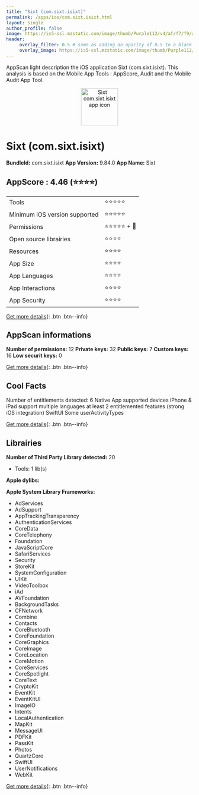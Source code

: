 ```yaml
---
title: "Sixt (com.sixt.isixt)"
permalink: /apps/ios/com.sixt.isixt.html
layout: single
author_profile: false
image: https://is5-ssl.mzstatic.com/image/thumb/Purple112/v4/af/f7/f9/aff7f9a6-0f68-938c-9a80-96115f39d6d8/AppIcon-1x_U007emarketing-0-10-0-85-220.png/512x512bb.jpg
header: 
     overlay_filter: 0.5 # same as adding an opacity of 0.5 to a black background
     overlay_image: https://is5-ssl.mzstatic.com/image/thumb/Purple112/v4/af/f7/f9/aff7f9a6-0f68-938c-9a80-96115f39d6d8/AppIcon-1x_U007emarketing-0-10-0-85-220.png/512x512bb.jpg
---
```

AppScan light description the iOS application Sixt (com.sixt.isixt). This analysis is based on the Mobile App Tools : AppScore, Audit and the Mobile Audit App Tool.

  
  
<div style="text-align: center;"><img src="https://is5-ssl.mzstatic.com/image/thumb/Purple112/v4/af/f7/f9/aff7f9a6-0f68-938c-9a80-96115f39d6d8/AppIcon-1x_U007emarketing-0-10-0-85-220.png/512x512bb.jpg" width="100" height="100" alt="Sixt com.sixt.isixt app icon"></div>  
  
# Sixt (com.sixt.isixt)

**BundleId:** com.sixt.isixt
**App Version:** 9.84.0
**App Name:** Sixt


## AppScore : 4.46 (⭐️⭐️⭐️⭐️) 

<table>
<tr><td> Tools </td><td> ⭐️⭐️⭐️⭐️⭐️ </td></tr>
<tr><td> Minimum iOS version supported </td><td> ⭐️⭐️⭐️⭐️⭐️ </td></tr>
<tr><td> Permissions </td><td> ⭐️⭐️⭐️⭐️⭐️ + 🌟 </td></tr>
<tr><td> Open source librairies </td><td> ⭐️⭐️⭐️⭐️ </td></tr>
<tr><td> Resources </td><td> ⭐️⭐️⭐️⭐️ </td></tr>
<tr><td> App Size </td><td> ⭐️⭐️⭐️⭐️ </td></tr>
<tr><td> App Languages </td><td> ⭐️⭐️⭐️⭐️ </td></tr>
<tr><td> App Interactions </td><td> ⭐️⭐️⭐️⭐️ </td></tr>
<tr><td> App Security </td><td> ⭐️⭐️⭐️⭐️ </td></tr>
</table>

[Get more details](/pricing.html){: .btn .btn--info}  
  
## AppScan informations 

**Number of permissions:** 12
**Private keys:** 32
**Public keys:** 7
**Custom keys:** 16
**Low securit keys:** 0
  
[Get more details](/pricing.html){: .btn .btn--info}

## Cool Facts

Number of entitlements detected: 6
Native App
supported devices iPhone & iPad
support multiple languages
at least 2 entitlemented features (strong iOS integration)
SwiftUI
Some userActivityTypes
  
[Get more details](/pricing.html){: .btn .btn--info}

## Librairies 
**Number of Third Party Library detected:** 20
- Tools: 1 lib(s)

**Apple dylibs:**


**Apple System Library Frameworks:**
- AdServices
- AdSupport
- AppTrackingTransparency
- AuthenticationServices
- CoreData
- CoreTelephony
- Foundation
- JavaScriptCore
- SafariServices
- Security
- StoreKit
- SystemConfiguration
- UIKit
- VideoToolbox
- iAd
- AVFoundation
- BackgroundTasks
- CFNetwork
- Combine
- Contacts
- CoreBluetooth
- CoreFoundation
- CoreGraphics
- CoreImage
- CoreLocation
- CoreMotion
- CoreServices
- CoreSpotlight
- CoreText
- CryptoKit
- EventKit
- EventKitUI
- ImageIO
- Intents
- LocalAuthentication
- MapKit
- MessageUI
- PDFKit
- PassKit
- Photos
- QuartzCore
- SwiftUI
- UserNotifications
- WebKit


  
[Get more details](/pricing.html){: .btn .btn--info}

